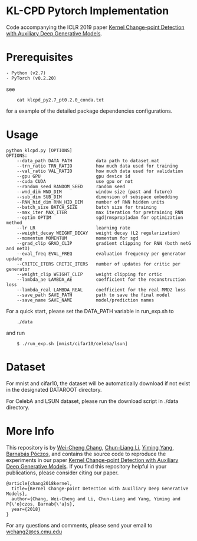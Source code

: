 # KL-CPD Pytorch Implementation
Code accompanying the ICLR 2019 paper [Kernel Change-point Detection with Auxiliary Deep Generative Models](https://openreview.net/forum?id=r1GbfhRqF7).


# Prerequisites
    - Python (v2.7)
    - PyTorch (v0.2.20)

see 
```
    cat klcpd_py2.7_pt0.2.0_conda.txt
```
for a example of the detailed package dependencies configurations.


# Usage
```
python klcpd.py [OPTIONS]
OPTIONS:
    --data_path DATA_PATH         data path to dataset.mat
    --trn_ratio TRN_RATIO         how much data used for training
    --val_ratio VAL_RATIO         how much data used for validation
    --gpu GPU                     gpu device id
    --cuda CUDA                   use gpu or not
    --random_seed RANDOM_SEED     random seed
    --wnd_dim WND_DIM             window size (past and future)
    --sub_dim SUB_DIM             dimension of subspace embedding
    --RNN_hid_dim RNN_HID_DIM     number of RNN hidden units
    --batch_size BATCH_SIZE       batch size for training
    --max_iter MAX_ITER           max iteration for pretraining RNN
    --optim OPTIM                 sgd|rmsprop|adam for optimization method
    --lr LR                       learning rate
    --weight_decay WEIGHT_DECAY   weight decay (L2 regularization)
    --momentum MOMENTUM           momentum for sgd
    --grad_clip GRAD_CLIP         gradient clipping for RNN (both netG and netD)
    --eval_freq EVAL_FREQ         evaluation frequency per generator update
    --CRITIC_ITERS CRITIC_ITERS   number of updates for critic per generator
    --weight_clip WEIGHT_CLIP     weight clipping for crtic
    --lambda_ae LAMBDA_AE         coefficient for the reconstruction loss
    --lambda_real LAMBDA_REAL     coefficient for the real MMD2 loss
    --save_path SAVE_PATH         path to save the final model
    --save_name SAVE_NAME         model/prediction names   
```

For a quick start, please set the DATA_PATH variable in run_exp.sh to
```
    ./data
```
and run
```
	$ ./run_exp.sh [mnist/cifar10/celeba/lsun]
```

# Dataset
For mnist and cifar10, the dataset will be automatically download if not exist in
the designated DATAROOT directory.

For CelebA and LSUN dataset, please run the download script in ./data directory.


# More Info
This repository is by
[Wei-Cheng Chang](https://octoberchang.github.io/),
[Chun-Liang Li](http://www.cs.cmu.edu/~chunlial/),
[Yiming Yang](http://www.cs.cmu.edu/~yiming/),
[Barnabás Póczos](http://www.cs.cmu.edu/~bapoczos/),
and contains the source code to
reproduce the experiments in our paper
[Kernel Change-point Detection with Auxiliary Deep Generative Models](https://openreview.net/forum?id=r1GbfhRqF7).
If you find this repository helpful in your publications, please consider citing our paper.
```
@article{chang2018kernel,
  title={Kernel Change-point Detection with Auxiliary Deep Generative Models},
  author={Chang, Wei-Cheng and Li, Chun-Liang and Yang, Yiming and P{\'o}czos, Barnab{\'a}s},
  year={2018}
}
```

For any questions and comments, please send your email to
[wchang2@cs.cmu.edu](mailto:wchang2@cs.cmu.edu)


